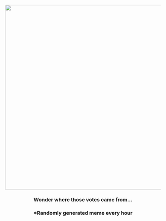 <p align="center">
        <img src="https://i.redd.it/49nzkm69zky81.gif" width="600" height="600">
        </p>
        <h3 align="center">Wonder where those votes came from…</h3>
        <h3 align="center">*Randomly generated meme every hour</h3>
    